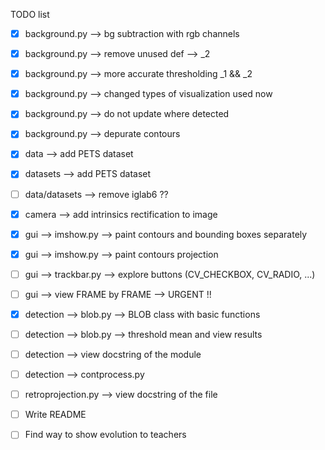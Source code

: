 TODO list

- [x] background.py --> bg subtraction with rgb channels
- [x] background.py --> remove unused def --> _2
- [x] background.py --> more accurate thresholding _1 && _2
- [x] background.py --> changed types of visualization used now
- [x] background.py --> do not update where detected
- [x] background.py --> depurate contours

- [x] data --> add PETS dataset
- [x] datasets --> add PETS dataset
- [ ] data/datasets --> remove iglab6 ??

- [x] camera --> add intrinsics rectification to image

- [x] gui --> imshow.py --> paint contours and bounding boxes separately
- [x] gui --> imshow.py --> paint contours projection 
- [ ] gui --> trackbar.py --> explore buttons (CV_CHECKBOX, CV_RADIO, ...)
- [ ] gui --> view FRAME by FRAME --> URGENT !!

- [x] detection --> blob.py --> BLOB class with basic functions
- [ ] detection --> blob.py --> threshold mean and view results
- [ ] detection --> view docstring of the module
- [ ] detection --> contprocess.py 

- [ ] retroprojection.py --> view docstring of the file

- [ ] Write README
- [ ] Find way to show evolution to teachers
